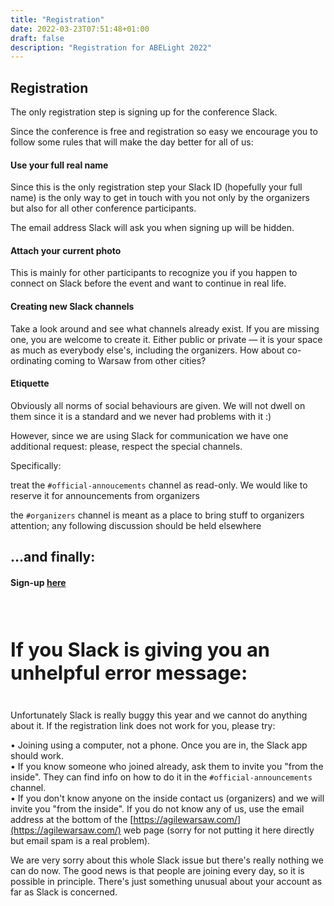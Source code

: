 ```yaml
---
title: "Registration"
date: 2022-03-23T07:51:48+01:00
draft: false
description: "Registration for ABELight 2022"
---
```


## Registration

The only registration step is signing up for the conference Slack.

Since the conference is free and registration so easy we encourage you to follow some rules that will make the day better for all of us:

#### Use your full real name 

Since this is the only registration step your Slack ID (hopefully your full name) is the only way to get in touch with you not only by the organizers but also for all other conference participants.

The email address Slack will ask you when signing up will be hidden.

#### Attach your current photo

This is mainly for other participants to recognize you if you happen to connect on Slack before the event and want to continue in real life.

#### Creating new Slack channels

Take a look around and see what channels already exist. If you are missing one, you are welcome to create it. Either public or private — it is your space as much as everybody else's, including the organizers. How about co-ordinating coming to Warsaw from other cities?

#### Etiquette

Obviously all norms of social behaviours are given. We will not dwell on them since it is a standard and we never had problems with it :)

However, since we are using Slack for communication we have one additional request: please, respect the special channels.

Specifically:

   treat the `#official-annoucements` channel as read-only. We would like to reserve it for announcements from organizers

   the `#organizers` channel is meant as a place to bring stuff to organizers attention; any following discussion should be held elsewhere



## …and finally:

#### Sign-up <a id="in-your-face" href="https://join.slack.com/t/abelight2022/shared_invite/zt-19xgnpf0w-8aTHowWff~3R_sSmotadNw">here</a>


<h4 style="font-size: 2.2em;"><br>If you Slack is giving you an unhelpful error message:</h4>

Unfortunately Slack is really buggy this year and we cannot do anything about it. If the registration link does not work for you, please try:  

  • Joining using a computer, not a phone. Once you are in, the Slack app should work.  
  • If you know someone who joined already, ask them to invite you "from the inside". They can find info on how to do it in the `#official-announcements` channel.  
  • If you don't know anyone on the inside contact us (organizers) and we will invite you "from the inside". If you do not know any of us, use the email address at the bottom of the [https://agilewarsaw.com/](https://agilewarsaw.com/) web page (sorry for not putting it here directly but email spam is a real problem). 

We are very sorry about this whole Slack issue but there's really nothing we can do now. The good news is that people are joining every day, so it is possible in principle. There's just something unusual about your account as far as Slack is concerned.
